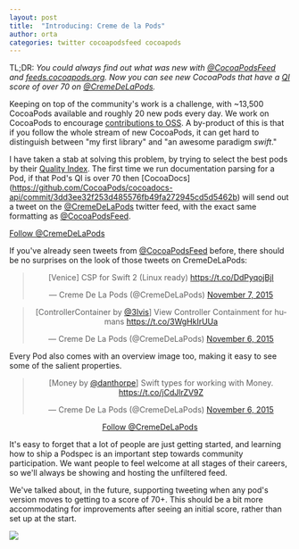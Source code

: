```yaml
---
layout: post
title:  "Introducing: Creme de la Pods"
author: orta
categories: twitter cocoapodsfeed cocoapods
---
```


TL;DR: _You could always find out what was new with [@CocoaPodsFeed](https://twitter.com/cocoapodsfeed) and [feeds.cocoapods.org](https://feeds.cocoapods.org). Now you can see new CocoaPods that have a [QI](https://guides.cocoapods.org/making/quality-indexes.html) score of over 70 on [@CremeDeLaPods](https://twitter.com/cremedelapods)._

Keeping on top of the community's work is a challenge, with ~13,500 CocoaPods available and roughly 20 new pods every day. We work on CocoaPods to encourage  [contributions to OSS](https://github.com/CocoaPods/CocoaPods#project-goals). A by-product of this is that if you follow the whole stream of new CocoaPods, it can get hard to distinguish between "my first library" and "an awesome paradigm _swift_."

I have taken a stab at solving this problem, by trying to select the best pods by their [Quality Index](https://guides.cocoapods.org/making/quality-indexes.html). The first time we run documentation parsing for a Pod, if that Pod's QI is over 70 then [CocoaDocs] (https://github.com/CocoaPods/cocoadocs-api/commit/3dd3ee32f253d485576fb49fa272945cd5d5462b) will send out a tweet on the [@CremeDeLaPods](https://twitter.com/cremedelapods) twitter feed, with the exact same formatting as [@CocoaPodsFeed](https://twitter.com/CocoaPodsFeed).

<a class="twitter-follow-button" href="https://twitter.com/CremeDeLaPods">Follow @CremeDeLaPods</a>

<!-- more -->

If you've already seen tweets from [@CocoaPodsFeed](https://twitter.com/CocoaPodsFeed) before, there should be no surprises on the look of those tweets on CremeDeLaPods:

<center>
  <blockquote class="twitter-tweet" lang="en" data-cards="hidden"><p lang="en" dir="ltr">[Venice] CSP for Swift 2 (Linux ready) <a href="https://t.co/DdPyqojBjI">https://t.co/DdPyqojBjI</a></p>&mdash; Creme De La Pods (@CremeDeLaPods) <a href="https://twitter.com/CremeDeLaPods/status/663133105809698821">November 7, 2015</a></blockquote>

  <blockquote class="twitter-tweet" lang="en" data-cards="hidden"><p lang="fr" dir="ltr">[ControllerContainer by <a href="https://twitter.com/3lvis">@3lvis</a>] View Controller Containment for humans <a href="https://t.co/3WgHkIrUUa">https://t.co/3WgHkIrUUa</a></p>&mdash; Creme De La Pods (@CremeDeLaPods) <a href="https://twitter.com/CremeDeLaPods/status/662624562778144770">November 6, 2015</a></blockquote>
  </center>

Every Pod also comes with an overview image too, making it easy to see some of the salient properties.

  <center>
  <blockquote class="twitter-tweet" lang="en"><p lang="en" dir="ltr">[Money by <a href="https://twitter.com/danthorpe">@danthorpe</a>] Swift types for working with Money. <a href="https://t.co/jCdJlrZV9Z">https://t.co/jCdJlrZV9Z</a></p>&mdash; Creme De La Pods (@CremeDeLaPods) <a href="https://twitter.com/CremeDeLaPods/status/662573883728490496">November 6, 2015</a></blockquote> <script async src="//platform.twitter.com/widgets.js" charset="utf-8"></script>

  <a class="twitter-follow-button" href="https://twitter.com/CremeDeLaPods" data-size="large">Follow @CremeDeLaPods</a>
</center>

It's easy to forget that a lot of people are just getting started, and learning how to ship a Podspec is an important step towards community participation. We want people to feel welcome at all stages of their careers, so we'll always be showing and hosting the unfiltered feed.

We've talked about, in the future, supporting tweeting when any pod's version moves to  getting to a score of 70+. This should be a bit more accommodating for improvements after seeing an initial score, rather than  set up at the start.

<img src="https://camo.githubusercontent.com/cf5c440e71f6731b22d5d014d183709906bab61a/687474703a2f2f7777772e746865706c757370617065722e636f6d2f77702d636f6e74656e742f75706c6f6164732f323031352f30342f332e676966">
